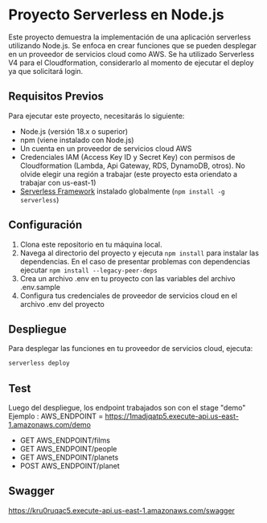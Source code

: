 # Proyecto Serverless en Node.js

Este proyecto demuestra la implementación de una aplicación serverless utilizando Node.js. Se enfoca en crear funciones que se pueden desplegar en un proveedor de servicios cloud como AWS.
Se ha utilizado Serverless V4 para el Cloudformation, considerarlo al momento de ejecutar el deploy ya que solicitará login.

## Requisitos Previos

Para ejecutar este proyecto, necesitarás lo siguiente:

- Node.js (versión 18.x o superior)
- npm (viene instalado con Node.js)
- Un cuenta en un proveedor de servicios cloud AWS
- Credenciales IAM (Access Key ID y Secret Key) con permisos de Cloudformation (Lambda, Api Gateway, RDS, DynamoDB, otros). No olvide elegir una región a trabajar (este proyecto esta oriendato a trabajar con us-east-1)
- [Serverless Framework](https://www.serverless.com/) instalado globalmente (`npm install -g serverless`)

## Configuración

1. Clona este repositorio en tu máquina local.
2. Navega al directorio del proyecto y ejecuta `npm install` para instalar las dependencias. En el caso de presentar problemas con dependencias ejecutar `npm install --legacy-peer-deps`
3. Crea un archivo .env en tu proyecto con las variables del archivo .env.sample
4. Configura tus credenciales de proveedor de servicios cloud en el archivo .env del proyecto

## Despliegue

Para desplegar las funciones en tu proveedor de servicios cloud, ejecuta:

```bash
serverless deploy
```

## Test

Luego del despliegue, los endpoint trabajados son con el stage "demo"
Ejemplo : AWS_ENDPOINT = https://1madjqatp5.execute-api.us-east-1.amazonaws.com/demo
- GET AWS_ENDPOINT/films
- GET AWS_ENDPOINT/people
- GET AWS_ENDPOINT/planets
- POST AWS_ENDPOINT/planet

## Swagger

https://kru0ruqac5.execute-api.us-east-1.amazonaws.com/swagger